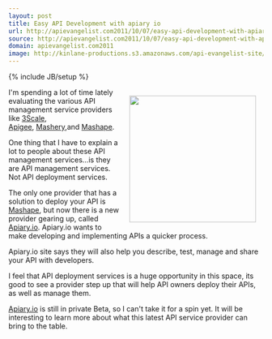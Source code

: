 ```yaml
---
layout: post
title: Easy API Development with apiary io
url: http://apievangelist.com2011/10/07/easy-api-development-with-apiary.io/
source: http://apievangelist.com2011/10/07/easy-api-development-with-apiary.io/
domain: apievangelist.com2011
image: http://kinlane-productions.s3.amazonaws.com/api-evangelist-site/blog/apiary-io-logo.png
---
```

{% include JB/setup %}
<p><a title="Apiary.io" href="http://apiary.io/"><img style="padding: 15px;" src="http://kinlane-productions.s3.amazonaws.com/api-service-providers/apiary/apiary-io-logo.png" alt="" width="250" align="right" /></a></p>
<p>I'm spending a lot of time lately evaluating the various API management service providers like <a title="3Scale" href="/serviceproviders/3scale.php">3Scale</a>, <a title="Apigee" href="/serviceproviders/apigee.php">Apigee</a>,&nbsp;<a title="Mashery" href="/serviceproviders/mashery.php">Mashery</a>,and&nbsp;<a title="Mashape" href="/serviceproviders/mashape.php">Mashape</a>.</p>
<p>One thing that I have to explain a lot to people about these API management services&hellip;is they are API management services.  Not API deployment services.</p>
<p>The only one provider that has a solution to deploy your API is <a title="Mashape" href="/serviceproviders/mashape.php">Mashape</a>, but now there is a new provider gearing up, called <a title="Apiary.io" href="http://apiary.io/">Apiary.io</a>.  Apiary.io wants to make developing and implementing APIs a quicker process.</p>
<p>Apiary.io site says they will also help you describe, test, manage and share your API with developers.</p>
<p>I feel that API deployment services is a huge opportunity in this space, its good to see a provider step up that will help API owners deploy their APIs, as well as manage them.</p>
<p><a title="Apiary.io" href="http://apiary.io/">Apiary.io</a> is still in private Beta, so I can't take it for a spin yet.  It will be interesting to learn more about what this latest API service provider can bring to the table.</p>

